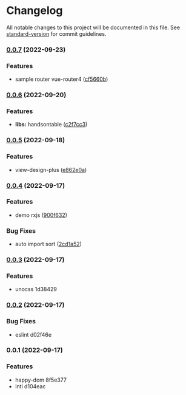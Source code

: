 # Changelog

All notable changes to this project will be documented in this file. See [standard-version](https://github.com/conventional-changelog/standard-version) for commit guidelines.

### [0.0.7](https://github.com/chalermporn/vue3-uno-test-app/compare/v0.0.6...v0.0.7) (2022-09-23)


### Features

* sample router  vue-router4 ([cf5660b](https://github.com/chalermporn/vue3-uno-test-app/commit/cf5660ba5f2441b1df9022f8a1603bb5cbb3d60f))

### [0.0.6](https://github.com/chalermporn/vue3-uno-test-app/compare/v0.0.5...v0.0.6) (2022-09-20)


### Features

* **libs:** handsontable ([c2f7cc3](https://github.com/chalermporn/vue3-uno-test-app/commit/c2f7cc3b80f70d3c5cc2d32a99fb9bddd02732a2))

### [0.0.5](https://github.com/chalermporn/vue3-uno-test-app/compare/v0.0.4...v0.0.5) (2022-09-18)


### Features

* view-design-plus ([e862e0a](https://github.com/chalermporn/vue3-uno-test-app/commit/e862e0a1dbe36b5167763e10c48a08209e34e531))

### [0.0.4](https://github.com/chalermporn/vue3-uno-test-app/compare/v0.0.3...v0.0.4) (2022-09-17)


### Features

* demo rxjs ([900f632](https://github.com/chalermporn/vue3-uno-test-app/commit/900f6329164c1f4d8a2164a434df01e5c91d95b9))


### Bug Fixes

* auto import sort ([2cd1a52](https://github.com/chalermporn/vue3-uno-test-app/commit/2cd1a52e7a08f7a733030930606c0c077676b0b1))

### [0.0.3](///compare/v0.0.2...v0.0.3) (2022-09-17)


### Features

* unocss 1d38429

### [0.0.2](///compare/v0.0.1...v0.0.2) (2022-09-17)


### Bug Fixes

* eslint d02f46e

### 0.0.1 (2022-09-17)

### Features

* happy-dom 8f5e377
* inti d104eac
